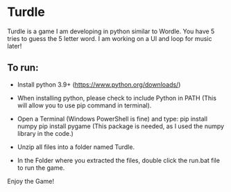 # Turdle
Turdle is a game I am developing in python similar to Wordle. You have 5 tries to guess the 5 letter word. I am working on a UI and loop for music later!

To run:
- 
- Install python 3.9+ (https://www.python.org/downloads/)
- When installing python, please check to include Python in PATH (This will allow you to use pip command in terminal).
- Open a Terminal (Windows PowerShell is fine) and type: 
pip install numpy
pip install pygame
(This package is needed, as I used the numpy library in the code.)

 - Unzip all files into a folder named Turdle.
- In the Folder where you extracted the files, double click the run.bat file to run the game.

Enjoy the Game!
